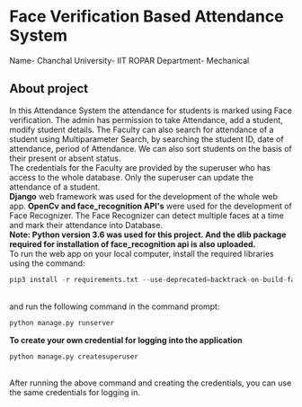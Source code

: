 # Face Verification Based Attendance System
Name- Chanchal
University- IIT ROPAR
Department- Mechanical
## About project
In this Attendance System the attendance for students is marked using Face verification. The admin has permission to take Attendance, add a student, modify student details. The Faculty can also search for attendance of a student using Multiparameter Search, by searching the student ID, date of attendance, period of Attendance. We can also sort students on the basis of their present or absent status.<br>
The credentials for the Faculty are provided by the superuser who has access to the whole database. Only the superuser can update the attendance of a student.<br>
**Django** web framework was used for the development of the whole web app. **OpenCv and face_recognition API's** were used for the development of Face Recognizer. The Face Recognizer can detect multiple faces at a time and mark their attendance into Database.<br>
**Note: Python version 3.6 was used for this project. And the dlib package required for installation of face_recognition api is also uploaded.**<br>
To run the web app on your local computer, install the required libraries using the command:<br>
```python
pip3 install -r requirements.txt --use-deprecated=backtrack-on-build-failures
``` 
<br>and run the following command in the command prompt:<br>
```python
python manage.py runserver
``` 

**To create your own credential for logging into the application**<br/>
```python
python manage.py createsuperuser
```
<br/>
After running the above command and creating the credentials, you can use the same credentials for logging in.<br/>


